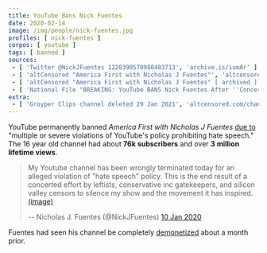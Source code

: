```yaml
---
title: YouTube Bans Nick Fuentes
date: 2020-02-14
image: /img/people/nick-fuentes.jpg
profiles: [ nick-fuentes ]
corpos: [ youtube ]
tags: [ banned ]
sources:
 - [ 'Twitter @NickJFuentes 1228390570986483713', 'archive.is/iumAr' ]
 - [ 'altCensored "America First with Nicholas J Fuentes"', 'altcensored.com/channel/UCsJ86N5n7fcEC_Ds8dYJKzA' ]
 - [ 'altCensored "America First with Nicholas J Fuentes" [ archived ]', 'archive.is/AIzuZ' ]
 - [ 'National File "BREAKING: YouTube BANS Nick Fuentes After ''Concerted Effort'' by Conservative Inc, Leftists, to Deplatform Him" by Jack Hadfield (14 Feb 2020)', 'archive.is/KOs9T' ]
extra:
 - [ 'Groyper Clips channel deleted 29 Jan 2021', 'altcensored.com/channel/UCVyr2tNZgXzdnU8X4rI_YXA' ]
---
```


YouTube permanently banned _America First with Nicholas J Fuentes_ [due
to](http://archive.vn/KzuWj/image) "multiple or severe violations of YouTube's
policy prohibiting hate speech." The 16 year old channel had about **76k
subscribers** and over **3 million lifetime views**.

> My Youtube channel has been wrongly terminated today for an alleged violation
> of "hate speech" policy. This is the end result of a concerted effort by
> leftists, conservative inc gatekeepers, and silicon valley censors to silence
> my show and the movement it has inspired. [(image)](ban-notice.jpg)
>
> -- Nicholas J. Fuentes (@NickJFuentes) [10 Jan 2020](http://archive.is/iumAr)

Fuentes had seen his channel be completely
[demonetized](/e/youtube-demonetizes-nick-fuentes/) about a month prior.
